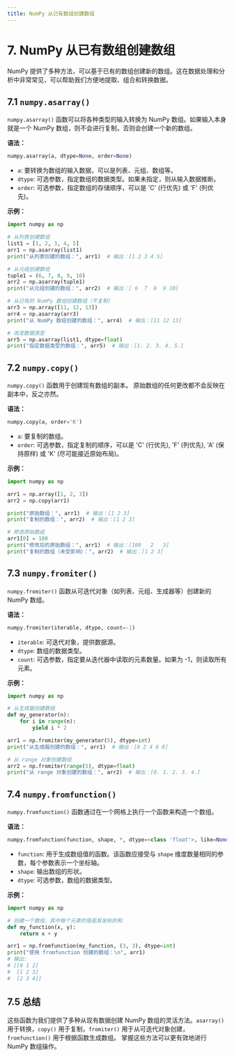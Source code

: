 ```yaml
---
title: NumPy 从已有数组创建数组
---
```



# 7. NumPy 从已有数组创建数组

NumPy 提供了多种方法，可以基于已有的数组创建新的数组。这在数据处理和分析中非常常见，可以帮助我们方便地提取、组合和转换数据。

## 7.1 `numpy.asarray()`

`numpy.asarray()` 函数可以将各种类型的输入转换为 NumPy 数组。如果输入本身就是一个 NumPy 数组，则不会进行复制，否则会创建一个新的数组。

**语法：**

```python
numpy.asarray(a, dtype=None, order=None)
```

*   `a`: 要转换为数组的输入数据，可以是列表、元组、数组等。
*   `dtype`: 可选参数，指定数组的数据类型。如果未指定，则从输入数据推断。
*   `order`: 可选参数，指定数组的存储顺序，可以是 'C' (行优先) 或 'F' (列优先)。

**示例：**

```python
import numpy as np

# 从列表创建数组
list1 = [1, 2, 3, 4, 5]
arr1 = np.asarray(list1)
print("从列表创建的数组：", arr1)  # 输出：[1 2 3 4 5]

# 从元组创建数组
tuple1 = (6, 7, 8, 9, 10)
arr2 = np.asarray(tuple1)
print("从元组创建的数组：", arr2)  # 输出：[ 6  7  8  9 10]

# 从已有的 NumPy 数组创建数组（不复制）
arr3 = np.array([11, 12, 13])
arr4 = np.asarray(arr3)
print("从 NumPy 数组创建的数组：", arr4)  # 输出：[11 12 13]

# 改变数据类型
arr5 = np.asarray(list1, dtype=float)
print("指定数据类型的数组：", arr5)  # 输出：[1. 2. 3. 4. 5.]
```

## 7.2 `numpy.copy()`

`numpy.copy()` 函数用于创建现有数组的副本。 原始数组的任何更改都不会反映在副本中，反之亦然。

**语法：**

```python
numpy.copy(a, order='K')
```

*   `a`: 要复制的数组。
*   `order`: 可选参数，指定复制的顺序，可以是 'C' (行优先), 'F' (列优先), 'A' (保持原样) 或 'K' (尽可能接近原始布局)。

**示例：**

```python
import numpy as np

arr1 = np.array([1, 2, 3])
arr2 = np.copy(arr1)

print("原始数组：", arr1)  # 输出：[1 2 3]
print("复制的数组：", arr2)  # 输出：[1 2 3]

# 修改原始数组
arr1[0] = 100
print("修改后的原始数组：", arr1)  # 输出：[100   2   3]
print("复制的数组（未受影响）：", arr2)  # 输出：[1 2 3]
```

## 7.3 `numpy.fromiter()`

`numpy.fromiter()` 函数从可迭代对象（如列表、元组、生成器等）创建新的 NumPy 数组。

**语法：**

```python
numpy.fromiter(iterable, dtype, count=-1)
```

*   `iterable`: 可迭代对象，提供数据源。
*   `dtype`: 数组的数据类型。
*   `count`: 可选参数，指定要从迭代器中读取的元素数量。如果为 -1，则读取所有元素。

**示例：**

```python
import numpy as np

# 从生成器创建数组
def my_generator(n):
    for i in range(n):
        yield i * 2

arr1 = np.fromiter(my_generator(5), dtype=int)
print("从生成器创建的数组：", arr1)  # 输出：[0 2 4 6 8]

# 从 range 对象创建数组
arr2 = np.fromiter(range(5), dtype=float)
print("从 range 对象创建的数组：", arr2)  # 输出：[0. 1. 2. 3. 4.]
```

## 7.4 `numpy.fromfunction()`

`numpy.fromfunction()` 函数通过在一个网格上执行一个函数来构造一个数组。

**语法：**

```python
numpy.fromfunction(function, shape, *, dtype=<class 'float'>, like=None)
```

*   `function`: 用于生成数组值的函数。该函数应接受与 `shape` 维度数量相同的参数，每个参数表示一个坐标轴。
*   `shape`: 输出数组的形状。
*   `dtype`: 可选参数，数组的数据类型。

**示例：**

```python
import numpy as np

# 创建一个数组，其中每个元素的值是其坐标的和
def my_function(x, y):
    return x + y

arr1 = np.fromfunction(my_function, (3, 3), dtype=int)
print("使用 fromfunction 创建的数组：\n", arr1)
# 输出:
# [[0 1 2]
#  [1 2 3]
#  [2 3 4]]
```

## 7.5 总结

这些函数为我们提供了多种从现有数据创建 NumPy 数组的灵活方法。`asarray()` 用于转换，`copy()` 用于复制，`fromiter()` 用于从可迭代对象创建，`fromfunction()` 用于根据函数生成数组。 掌握这些方法可以更有效地进行 NumPy 数组操作。
